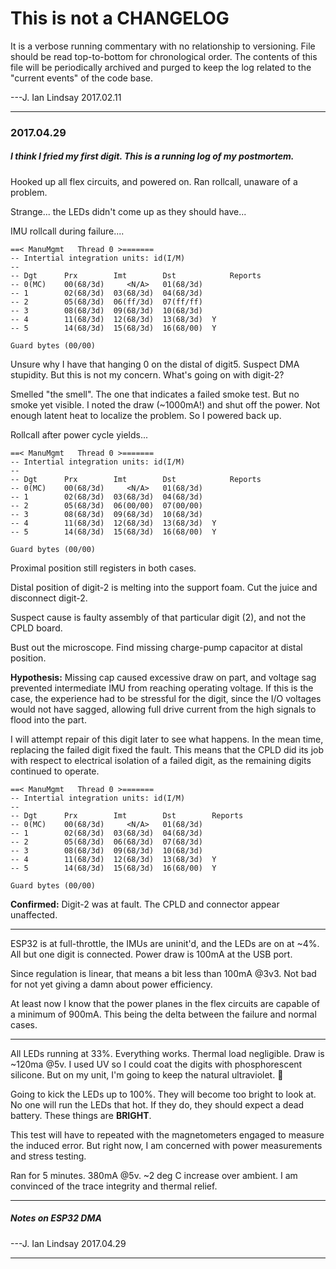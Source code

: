 # This is not a CHANGELOG
It is a verbose running commentary with no relationship to versioning.
File should be read top-to-bottom for chronological order.
The contents of this file will be periodically archived and purged to keep the log related to the "current events" of the code base.

---J. Ian Lindsay 2017.02.11

------


### 2017.04.29

##### I think I fried my first digit. This is a running log of my postmortem.

Hooked up all flex circuits, and powered on. Ran rollcall, unaware of a problem.

Strange... the LEDs didn't come up as they should have...

IMU rollcall during failure....

    ==< ManuMgmt   Thread 0 >=======
    -- Intertial integration units: id(I/M)
    --
    -- Dgt      Prx        Imt        Dst            Reports
    -- 0(MC)    00(68/3d)     <N/A>   01(68/3d)   
    -- 1        02(68/3d)  03(68/3d)  04(68/3d)   
    -- 2        05(68/3d)  06(ff/3d)  07(ff/ff)   
    -- 3        08(68/3d)  09(68/3d)  10(68/3d)   
    -- 4        11(68/3d)  12(68/3d)  13(68/3d)  Y
    -- 5        14(68/3d)  15(68/3d)  16(68/00)  Y

    Guard bytes (00/00)

Unsure why I have that hanging 0 on the distal of digit5. Suspect DMA stupidity. But this is not my concern. What's going on with digit-2?

Smelled "the smell". The one that indicates a failed smoke test. But no smoke yet visible. I noted the draw (~1000mA!) and shut off the power. Not enough latent heat to localize the problem. So I powered back up.

Rollcall after power cycle yields...

    ==< ManuMgmt   Thread 0 >=======
    -- Intertial integration units: id(I/M)
    --
    -- Dgt      Prx        Imt        Dst            Reports
    -- 0(MC)    00(68/3d)     <N/A>   01(68/3d)   
    -- 1        02(68/3d)  03(68/3d)  04(68/3d)   
    -- 2        05(68/3d)  06(00/00)  07(00/00)   
    -- 3        08(68/3d)  09(68/3d)  10(68/3d)   
    -- 4        11(68/3d)  12(68/3d)  13(68/3d)  Y
    -- 5        14(68/3d)  15(68/3d)  16(68/00)  Y

    Guard bytes (00/00)

Proximal position still registers in both cases.

Distal position of digit-2 is melting into the support foam. Cut the juice and disconnect digit-2.

Suspect cause is faulty assembly of that particular digit (2), and not the CPLD board.

Bust out the microscope. Find missing charge-pump capacitor at distal position.

**Hypothesis:** Missing cap caused excessive draw on part, and voltage sag prevented intermediate IMU from reaching operating voltage. If this is the case, the experience had to be stressful for the digit, since the I/O voltages would not have sagged, allowing full drive current from the high signals to flood into the part.

I will attempt repair of this digit later to see what happens. In the mean time, replacing the failed digit fixed the fault. This means that the CPLD did its job with respect to electrical isolation of a failed digit, as the remaining digits continued to operate.

    ==< ManuMgmt   Thread 0 >=======
    -- Intertial integration units: id(I/M)
    --
    -- Dgt      Prx        Imt        Dst        Reports
    -- 0(MC)    00(68/3d)     <N/A>   01(68/3d)   
    -- 1        02(68/3d)  03(68/3d)  04(68/3d)   
    -- 2        05(68/3d)  06(68/3d)  07(68/3d)   
    -- 3        08(68/3d)  09(68/3d)  10(68/3d)   
    -- 4        11(68/3d)  12(68/3d)  13(68/3d)  Y
    -- 5        14(68/3d)  15(68/3d)  16(68/00)  Y

    Guard bytes (00/00)

**Confirmed:** Digit-2 was at fault. The CPLD and connector appear unaffected.

------

ESP32 is at full-throttle, the IMUs are uninit'd, and the LEDs are on at ~4%. All but one digit is connected. Power draw is 100mA at the USB port.

Since regulation is linear, that means a bit less than 100mA @3v3. Not bad for not yet giving a damn about power efficiency.

At least now I know that the power planes in the flex circuits are capable of a minimum of 900mA. This being the delta between the failure and normal cases.

------

All LEDs running at 33%. Everything works. Thermal load negligible. Draw is ~120ma @5v.
I used UV so I could coat the digits with phosphorescent silicone. But on my unit, I'm going to keep the natural ultraviolet. :slightly_smiling_face:

Going to kick the LEDs up to 100%. They will become too bright to look at. No one will run the LEDs that hot. If they do, they should expect a dead battery. These things are __BRIGHT__.

This test will have to repeated with the magnetometers engaged to measure the induced error. But right now, I am concerned with power measurements and stress testing.

Ran for 5 minutes. 380mA @5v. ~2 deg C increase over ambient.
I am convinced of the trace integrity and thermal relief.

------

##### Notes on ESP32 DMA



---J. Ian Lindsay 2017.04.29

------
